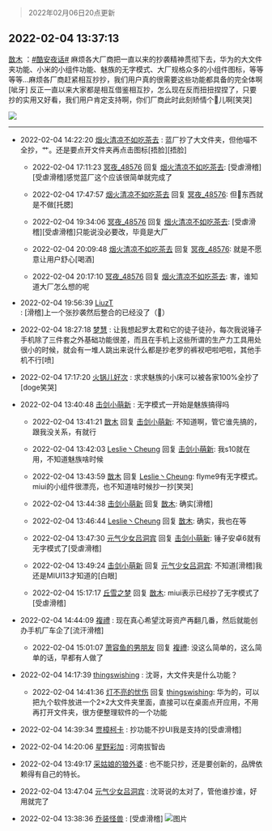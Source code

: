 > 2022年02月06日20点更新
<link rel="stylesheet" href="https://cdn.jsdelivr.net/gh/taotie6/sampleJSON@main/css/photo_show.css">
<meta name="referrer" content="no-referrer" />


 ## 2022-02-04 13:37:13 

 [㪚木](https://www.coolapk.com/feed/33299927?shareKey=Mzc4MTM4Yzc0ZDc1NjFmY2MwM2U~) ：<a class="feed-link-tag" href="/t/酷安夜话?type=0">#酷安夜话#</a> 麻烦各大厂商把一直以来的抄袭精神贯彻下去，华为的大文件夹功能、小米的小组件功能、魅族的无字模式、大厂规格众多的小组件图标，等等等等…麻烦各厂商赶紧相互抄抄，我们用户真的很需要这些功能都具备的完全体啊[呲牙]
反正一直以来大家都是相互借鉴相互抄，怎么现在反而扭扭捏捏了<!--break-->，只要抄的实用又好看，我们用户肯定支持啊，你们厂商此时此刻矫情个🐔儿啊[笑哭] 

<div class="album">
<img class="img-item" src="https://image.coolapk.com/feed/2019/0515/09/1081091_3748_1897@180x122.gif" />
</div>

 ------- 

- 2022-02-04 14:22:20 [烟火清凉不如吃茶去](uid=4279524) : 蓝厂抄了大文件夹，但他喵不全抄，艹。还是要点开文件夹再点击图标[捂脸][捂脸] 

    - 2022-02-04 17:11:23 [冥夜_48576](uid=2739572) 回复 [烟火清凉不如吃茶去](uid=4279524): [受虐滑稽][受虐滑稽]感觉蓝厂这个应该很简单就完成了 

    - 2022-02-04 17:47:57 [烟火清凉不如吃茶去](uid=4279524) 回复 [冥夜_48576](uid=2739572): 但🐶东西就是不做[托腮] 

    - 2022-02-04 19:34:06 [冥夜_48576](uid=2739572) 回复 [烟火清凉不如吃茶去](uid=4279524): [受虐滑稽][受虐滑稽]只能说没必要改，毕竟是大厂 

    - 2022-02-04 20:09:48 [烟火清凉不如吃茶去](uid=4279524) 回复 [冥夜_48576](uid=2739572): 就是不愿意让用户舒心[喝酒] 

    - 2022-02-04 20:17:10 [冥夜_48576](uid=2739572) 回复 [烟火清凉不如吃茶去](uid=4279524): 害，谁知道大厂怎么想的呢 

- 2022-02-04 19:56:39 [LiuzT](uid=2145927) : [滑稽]上一个张抄袭然后整合的已经没了（🔨） 

- 2022-02-04 18:27:18 [梦慧](uid=3752449) : 让我想起罗太君和它的徒子徒孙，每次我说锤子手机除了三件套之外基础功能很差，而且在手机上这些所谓的生产力工具用处很小的时候，就会有一堆人跳出来说什么都是抄老罗的裤衩吧啦吧啦，其他手机不行[喷] 

- 2022-02-04 17:17:20 [火锅儿好次](uid=2242533) : 求求魅族的小床可以被各家100%全抄了[doge笑哭] 

- 2022-02-04 13:40:48 [击剑小萌新](uid=3435660) : 无字模式一开始是魅族搞得吗 

    - 2022-02-04 13:41:21 [㪚木](uid=1081091) 回复 [击剑小萌新](uid=3435660): 不知道啊，管它谁先搞的，跟我没关系，有就行 

    - 2022-02-04 13:42:03 [Leslie丶Cheung](uid=1617032) 回复 [击剑小萌新](uid=3435660): 我s10就在用，不知道魅族啥时候 

    - 2022-02-04 13:43:59 [㪚木](uid=1081091) 回复 [Leslie丶Cheung](uid=1617032): flyme9有无字模式。miui的小组件很漂亮，也不知道啥时候抄一抄[笑哭] 

    - 2022-02-04 13:44:38 [击剑小萌新](uid=3435660) 回复 [㪚木](uid=1081091): 确实[滑稽] 

    - 2022-02-04 13:46:44 [Leslie丶Cheung](uid=1617032) 回复 [㪚木](uid=1081091): 确实，我也在等 

    - 2022-02-04 13:47:30 [元气少女吕洞宾](uid=2928552) 回复 [击剑小萌新](uid=3435660): 锤子安卓6就有无字模式了[受虐滑稽] 

    - 2022-02-04 13:49:24 [击剑小萌新](uid=3435660) 回复 [元气少女吕洞宾](uid=2928552): 不知道[滑稽]我还是MIUI13才知道的[白眼] 

    - 2022-02-04 15:17:17 [丘雪之梦](uid=1701812) 回复 [㪚木](uid=1081091): miui表示已经抄了无字模式了[受虐滑稽] 

- 2022-02-04 14:44:09 [複禮](uid=1437066) : 现在真心希望沈哥资产再翻几番，然后就能创办手机厂车企了[流汗滑稽] 

    - 2022-02-04 15:01:07 [萧容鱼的男朋友](uid=2377889) 回复 [複禮](uid=1437066): 没这么简单的，这么简单的话，早都有人做了 

- 2022-02-04 14:17:39 [thingswishing](uid=806812) : 沈哥，大文件夹是什么功能？ 

    - 2022-02-04 14:41:36 [灯不亮的忧伤](uid=2715037) 回复 [thingswishing](uid=806812): 华为的，可以把九个软件放进一个2×2大文件夹里面，直接可以在桌面点开应用，不用再打开文件夹，很方便整理软件的一个功能 

- 2022-02-04 14:39:34 [贾樟柯卡](uid=4286768) : 抄功能不抄UI我是支持的[受虐滑稽] 

- 2022-02-04 14:20:06 [星野彩加](uid=1903134) : 河南拔智齿 

- 2022-02-04 13:49:17 [采姑娘的狼外婆](uid=2643467) : 也不能只抄，还是要创新的，品牌依赖得有自己的特长。 

- 2022-02-04 13:47:04 [元气少女吕洞宾](uid=2928552) : 沈哥说的太对了，管他谁抄谁，好用就完了 

- 2022-02-04 13:38:36 [乔装怪兽](uid=4503398) : [受虐滑稽] ![图片](https://image.coolapk.com/feed/2022/0204/13/4503398_f06bb24e_3115_1977_685@1080x1175.jpeg)

